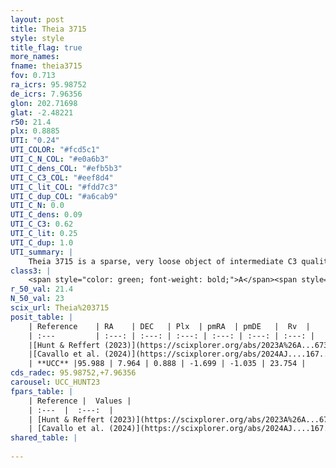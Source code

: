 ```yaml
---
layout: post
title: Theia 3715
style: style
title_flag: true
more_names: 
fname: theia3715
fov: 0.713
ra_icrs: 95.98752
de_icrs: 7.96356
glon: 202.71698
glat: -2.48221
r50: 21.4
plx: 0.8885
UTI: "0.24"
UTI_COLOR: "#fcd5c1"
UTI_C_N_COL: "#e0a6b3"
UTI_C_dens_COL: "#efb5b3"
UTI_C_C3_COL: "#eef8d4"
UTI_C_lit_COL: "#fdd7c3"
UTI_C_dup_COL: "#a6cab9"
UTI_C_N: 0.0
UTI_C_dens: 0.09
UTI_C_C3: 0.62
UTI_C_lit: 0.25
UTI_C_dup: 1.0
UTI_summary: |
    Theia 3715 is a sparse, very loose object of intermediate C3 quality. It was recently reported in the literature.<br><br><span style="color: #99180f; font-weight: bold;">Warning: </span>contains less than 25 stars with <i>P>0.5</i> estimated.
class3: |
    <span style="color: green; font-weight: bold;">A</span><span style="color: red; font-weight: bold;">C</span>
r_50_val: 21.4
N_50_val: 23
scix_url: Theia%203715
posit_table: |
    | Reference    | RA    | DEC   | Plx  | pmRA  | pmDE   |  Rv  |
    | :---         | :---: | :---: | :---: | :---: | :---: | :---: |
    |[Hunt & Reffert (2023)](https://scixplorer.org/abs/2023A%26A...673A.114H) | 95.87 | 7.808 | 0.88 | -1.714 | -1.017 | 23.381 |
    |[Cavallo et al. (2024)](https://scixplorer.org/abs/2024AJ....167...12C) | 96.037 | 7.972 | 0.885 | -- | -- | -- |
    | **UCC** |95.988 | 7.964 | 0.888 | -1.699 | -1.035 | 23.754 | 
cds_radec: 95.98752,+7.96356
carousel: UCC_HUNT23
fpars_table: |
    | Reference |  Values |
    | :---  |  :---:  |
    | [Hunt & Reffert (2023)](https://scixplorer.org/abs/2023A%26A...673A.114H) | `AV50=0.329, diffAV50=0.479, MOD50=10.175, logAge50=6.99` |
    | [Cavallo et al. (2024)](https://scixplorer.org/abs/2024AJ....167...12C) | `AV50=0.67, dMod50=10.32, logAge50=6.9, [Fe/H]50=-0.43` |
shared_table: |
    
---
```

